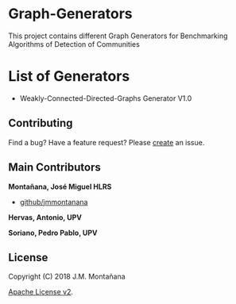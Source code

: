 # Graph-Generators
   This project contains different Graph Generators for Benchmarking Algorithms of Detection of Communities
 
# List of Generators

   * Weakly-Connected-Directed-Graphs Generator V1.0
  
## Contributing
   Find a bug? Have a feature request?
   Please [create](https://github.com/jmmontanana/Graph-Generators/issues) an issue.

## Main Contributors

   **Montañana, José Miguel HLRS**
   + [github/jmmontanana](https://github.com/jmmontanana)

   **Hervas, Antonio, UPV**

   **Soriano, Pedro Pablo, UPV**

## License

   Copyright (C) 2018 J.M. Montañana

   [Apache License v2](LICENSE).
